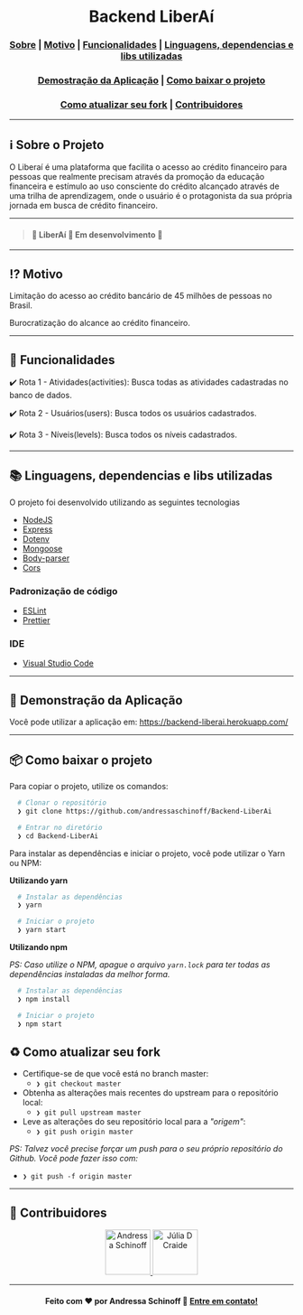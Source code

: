  <p align="center">
  <h1 align="center">Backend LiberAí</h1>
</p>

<h3 align="center">
  <a href="#information_source-sobre-o-projeto">Sobre</a> |
  <a href="#interrobang-motivo">Motivo</a> |
  <a href="#nut_and_bolt-funcionalidades">Funcionalidades</a> |
  <a href="#books-linguagens-dependencias-e-libs-utilizadas">Linguagens, dependencias e libs utilizadas</a>
</h3>
<h3 align="center">
  <a href="#running-demonstração-da-aplicação">Demostração da Aplicação</a> |
  <a href="#package-como-baixar-o-projeto">Como baixar o projeto</a>
</>
<h3 align="center">
  <a href="#recycle-como-atualizar-seu-fork">Como atualizar seu fork</a> |
  <a href="#busts_in_silhouette-contribuidores">Contribuidores</a>
</h3>

---

## :information_source: Sobre o Projeto

O Liberaí é uma plataforma que facilita o acesso ao crédito financeiro para pessoas que realmente precisam através da promoção da educação financeira e estímulo ao uso consciente do crédito alcançado através de uma trilha de aprendizagem, onde o usuário é o protagonista da sua própria jornada em busca de crédito financeiro.

---

> #### :construction: LiberAí :rocket: Em desenvolvimento :construction:

---

## :interrobang: Motivo

Limitação do acesso ao crédito bancário de 45 milhões de pessoas no Brasil.

Burocratização do alcance ao crédito financeiro.

---

## :nut_and_bolt: Funcionalidades

<p> ✔️ Rota 1 - Atividades(activities): Busca todas as atividades cadastradas no banco de dados.</p>

<p> ✔️ Rota 2 - Usuários(users): Busca todos os usuários cadastrados. </p>

<p> ✔️ Rota 3 - Níveis(levels): Busca todos os níveis cadastrados. </p>

---

## :books: Linguagens, dependencias e libs utilizadas

O projeto foi desenvolvido utilizando as seguintes tecnologias

- [NodeJS](https://nodejs.org/en/)
- [Express](http://expressjs.com/)
- [Dotenv](https://github.com/motdotla/dotenv)
- [Mongoose](https://github.com/Automattic/mongoose)
- [Body-parser](https://github.com/expressjs/body-parser)
- [Cors](https://github.com/expressjs/cors)

### Padronização de código

- [ESLint](https://eslint.org/)
- [Prettier](https://prettier.io/)

### IDE

- [Visual Studio Code](https://code.visualstudio.com/)

---

## :running: Demonstração da Aplicação

Você pode utilizar a aplicação em: https://backend-liberai.herokuapp.com/

---

## :package: Como baixar o projeto

Para copiar o projeto, utilize os comandos:

```bash
  # Clonar o repositório
  ❯ git clone https://github.com/andressaschinoff/Backend-LiberAi

  # Entrar no diretório
  ❯ cd Backend-LiberAi
```

Para instalar as dependências e iniciar o projeto, você pode utilizar o Yarn ou NPM:

**Utilizando yarn**

```bash
  # Instalar as dependências
  ❯ yarn

  # Iniciar o projeto
  ❯ yarn start
```

**Utilizando npm**

_PS: Caso utilize o NPM, apague o arquivo `yarn.lock` para ter todas as dependências instaladas da melhor forma._

```bash
  # Instalar as dependências
  ❯ npm install

  # Iniciar o projeto
  ❯ npm start
```

## :recycle: Como atualizar seu fork

- Certifique-se de que você está no branch master:
  - `❯ git checkout master`
- Obtenha as alterações mais recentes do upstream para o repositório local:
  - `❯ git pull upstream master`
- Leve as alterações do seu repositório local para a _"origem"_:
  - `❯ git push origin master`

_PS: Talvez você precise forçar um push para o seu próprio repositório do Github. Você pode fazer isso com:_

- `❯ git push -f origin master`

---

## :busts_in_silhouette: Contribuidores

 <p align="center">
  <a href="https://github.com/andressaschinoff">
    <img src="https://avatars3.githubusercontent.com/u/51170291?s=460&u=2593b926590b415b2907ce40376e0c35029e9be5&v=4" title="Andressa Schinoff" width="80" height="80">
  </a>

   <a href="https://github.com/JuDCraide">
    <img src="https://avatars3.githubusercontent.com/u/47929434?s=460&u=1a37672c81408f7857c45a36cdcc3c57c00a827c&v=4" title="Júlia D Craide" width="80" height="80">
  </a>
</P>

---

<h4 align="center">
  Feito com ❤️ por Andressa Schinoff 👋️ <a href="mailto:andressaschinoff@gmail.com">Entre em contato!</a>
</h4>
